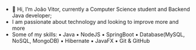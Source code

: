 - 👋 Hi, I’m João Vitor, currently a Computer Science student and Backend Java developer;
-  I am passionate about technology and looking to improve more and more
-  Some of my skills:
   ▪️ Java
   ▪️ NodeJS
   ▪️ SpringBoot
   ▪️ Database(MySQL, NoSQL, MongoDB)
   ▪️ Hibernate
   ▪️ JavaFX
   ▪️ Git & GitHub
<!---
jvpgjava/jvpgjava is a ✨ special ✨ repository because its `README.md` (this file) appears on your GitHub profile.
You can click the Preview link to take a look at your changes.
--->
